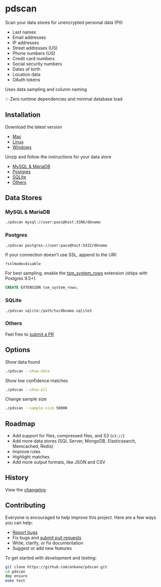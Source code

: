 # pdscan

Scan your data stores for unencrypted personal data (PII)

- Last names
- Email addresses
- IP addresses
- Street addresses (US)
- Phone numbers (US)
- Credit card numbers
- Social security numbers
- Dates of birth
- Location data
- OAuth tokens

Uses data sampling and column naming

:boom: Zero runtime dependencies and minimal database load

## Installation

Download the latest version

- [Mac](https://github.com/ankane/pdscan/releases/download/v0.1.0/pdscan_0.1.0_Darwin_x86_64.zip)
- [Linux](https://github.com/ankane/pdscan/releases/download/v0.1.0/pdscan_0.1.0_Linux_x86_64.zip)
- [Windows](https://github.com/ankane/pdscan/releases/download/v0.1.0/pdscan_0.1.0_Windows_x86_64.zip)

Unzip and follow the instructions for your data store

- [MySQL & MariaDB](#mysql--mariadb)
- [Postgres](#postgres)
- [SQLite](#sqlite)
- [Others](#others)

## Data Stores

### MySQL & MariaDB

```sh
./pdscan mysql://user:pass@host:3306/dbname
```

### Postgres

```sh
./pdscan postgres://user:pass@host:5432/dbname
```

If your connection doesn’t use SSL, append to the URI:

```
?sslmode=disable
```

For best sampling, enable the [tsm_system_rows](https://www.postgresql.org/docs/current/tsm-system-rows.html) extension (ships with Postgres 9.5+).

```sql
CREATE EXTENSION tsm_system_rows;
```

### SQLite

```sh
./pdscan sqlite:/path/to/dbname.sqlite3
```

### Others

Feel free to [submit a PR](https://github.com/ankane/pdscan/pulls)

## Options

Show data found

```sh
./pdscan --show-data
```

Show low confidence matches

```sh
./pdscan --show-all
```

Change sample size

```sh
./pdscan --sample-size 50000
```

## Roadmap

- Add support for files, compressed files, and S3 (`s3://`)
- Add more data stores (SQL Server, MongoDB, Elasticsearch, Memcached, Redis)
- Improve rules
- Highlight matches
- Add more output formats, like JSON and CSV

## History

View the [changelog](https://github.com/ankane/pdscan/blob/master/CHANGELOG.md)

## Contributing

Everyone is encouraged to help improve this project. Here are a few ways you can help:

- [Report bugs](https://github.com/ankane/pdscan/issues)
- Fix bugs and [submit pull requests](https://github.com/ankane/pdscan/pulls)
- Write, clarify, or fix documentation
- Suggest or add new features

To get started with development and testing:

```sh
git clone https://github.com/ankane/pdscan.git
cd pdscan
dep ensure
make test
```
